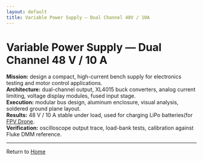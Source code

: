 ```yaml
---
layout: default
title: Variable Power Supply — Dual Channel 48V / 10A
---
```


<link rel="stylesheet" href="./assets/css/site.css">

# Variable Power Supply — Dual Channel 48 V / 10 A

**Mission:** design a compact, high-current bench supply for electronics testing and motor control applications.  
**Architecture:** dual-channel output, XL4015 buck converters, analog current limiting, voltage display modules, fused input stage.  
**Execution:** modular bus design, aluminum enclosure, visual analysis, soldered ground plane layout.  
**Results:** 48 V / 10 A stable under load, used for charging LiPo batteries(for [FPV Drone](./fpv-drone.html).  
**Verification:** oscilloscope output trace, load-bank tests, calibration against Fluke DMM reference.

---

Return to [Home](./index.md)
